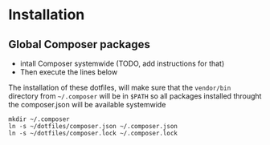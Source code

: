 
# Installation

## Global Composer packages
- intall Composer systemwide (TODO, add instructions for that)
- Then execute the lines below

The installation of these dotfiles, will make sure that the `vendor/bin` directory from `~/.composer` will be in `$PATH` so all packages installed throught the composer.json will be available systemwide


	mkdir ~/.composer
	ln -s ~/dotfiles/composer.json ~/.composer.json
	ln -s ~/dotfiles/composer.lock ~/.composer.lock
	
	